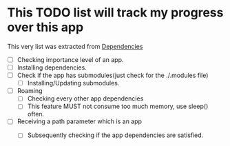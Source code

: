 # This TODO list will track my progress over this app

This very list was extracted from [Dependencies](./Dependencies.md)

- [ ] Checking importance level of an app.
- [ ] Installing dependencies.
- [ ] Check if the app has submodules(just check for the ./.modules file)
	- [ ] Installing/Updating submodules.
- [ ] Roaming
	- [ ] Checking every other app dependencies
	- [ ] This feature MUST not consume too much memory, use sleep() often.
- [ ] Receiving a path parameter which is an app
	<!-- This is how repository mirror will install dependencies -->
	- [ ] Subsequently checking if the app dependencies are satisfied.
	